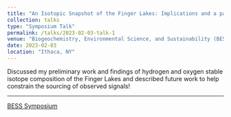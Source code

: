 ```yaml
---
title: "An Isotopic Snapshot of the Finger Lakes: Implications and a path forward"
collection: talks
type: "Symposium Talk"
permalink: /talks/2023-02-03-talk-1
venue: "Biogeochemistry, Environmental Science, and Sustainability (BESS) Graduate Student Association Spring Symposium"
date: 2023-02-03
location: "Ithaca, NY"
---
```


Discussed my preliminary work and findings of hydrogen and oxygen stable isotope composition of the Finger Lakes and described future work to help constrain the sourcing of observed signals!

---
[BESS Symposium](/files/BESS_Symposium.pdf)